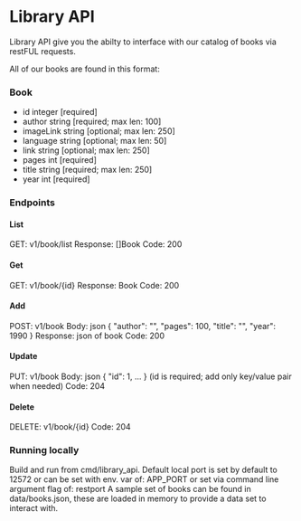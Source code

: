 # Library API

Library API give you the abilty to interface with our catalog of books via restFUL requests.

All of our books are found in this format:

### Book
- id integer [required]
- author string [required; max len: 100]
- imageLink string [optional; max len: 250]
- language string [optional; max len: 50]
- link string [optional; max len: 250]
- pages int [required]
- title string [required; max len: 250]
- year int [required]

### Endpoints

#### List
GET: v1/book/list
Response: []Book
Code: 200

#### Get
GET: v1/book/{id}
Response: Book
Code: 200

#### Add
POST: v1/book
Body: json
{
    "author": "",
    "pages": 100,
    "title": "",
    "year": 1990
}
Response: json of book
Code: 200

#### Update
PUT: v1/book
Body: json
{
    "id": 1,
    ...
} (id is required; add only key/value pair when needed)
Code: 204

#### Delete
DELETE: v1/book/{id}
Code: 204

### Running locally

Build and run from cmd/library_api.
Default local port is set by default to 12572 or can be set with env. var of: APP_PORT or set via command line argument flag of: restport
A sample set of books can be found in data/books.json, these are loaded in memory to provide a data set to interact with.